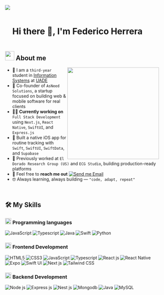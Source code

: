 <!--horizontal divider(gradiant)-->
<img src="https://user-images.githubusercontent.com/73097560/115834477-dbab4500-a447-11eb-908a-139a6edaec5c.gif">

<!--h1 without bottom border-->

<div id="user-content-toc">
  <ul align="left">
    <summary><h1 style="display: inline-block">Hi there 👋, I'm Federico Herrera</h1></summary>
  </ul>
</div>


<!--About Me-->

## <picture><img src = "https://github.com/7oSkaaa/7oSkaaa/blob/main/Images/about_me.gif?raw=true" width = 30px></picture> About me

<picture> <img align="right" src="https://media.giphy.com/media/SWoSkN6DxTszqIKEqv/giphy.gif" width = 300px></picture>

- :school: I am a `third-year` student in [Information Systems](https://www.uade.edu.ar/) at [UADE](https://www.uade.edu.ar/)
- :rocket: Co-founder of `AsNeed Solutions`, a startup focused on building web & mobile software for real clients
- :technologist: **Currently working on** `Full Stack Development` using `Next.js`, `React Native`, `SwiftUI`, and `Express.js`
- :iphone: Built a native iOS app for routine tracking with `Swift`, `SwiftUI`, `SwiftData`, and `Supabase`
- :briefcase: Previously worked at `El Dorado Research Group (US)` and `ECG Studio`, building production-ready platforms
- :email: Feel free to **reach me out** [![Send me Email](https://img.shields.io/static/v1?label=email&message=Federico&color=EA4335&style=flat-square)](mailto:fede.juan.herrera@gmail.com)
- :nerd_face: Always learning, always building — `"code, adapt, repeat"`

<br>


## 🛠️ My Skills

### <picture> <img src = "https://github.com/7oSkaaa/7oSkaaa/blob/main/Images/Programming_Languages.gif?raw=true" width = 20px>  </picture> Programming languages

![JavaScript](https://img.shields.io/badge/JavaScript-F7DF1E?style=flat-square&logo=JavaScript&logoColor=white)
![Typescript](https://img.shields.io/badge/typescript-%23007ACC.svg?style=for-the-badge&logo=typescript&logoColor=white)
![Java](https://img.shields.io/badge/java-%23ED8B00.svg?style=for-the-badge&logo=openjdk&logoColor=white)
![Swift](https://img.shields.io/badge/swift-F54A2A?style=for-the-badge&logo=swift&logoColor=white)
![Python](https://img.shields.io/badge/Python-3776AB?style=flat-square&logo=Python&logoColor=white)

### <picture> <img src = "https://github.com/7oSkaaa/7oSkaaa/blob/main/Images/Front_End.gif?raw=true" width = 20px>  </picture> Frontend Development

![HTML5](https://img.shields.io/badge/HTML-E34F26?style=flat-square&logo=HTML5&logoColor=white)
![CSS3](https://img.shields.io/badge/CSS-1572B6?style=flat-square&logo=CSS3&logoColor=white)
![JavaScript](https://img.shields.io/badge/JavaScript-F7DF1E?style=flat-square&logo=JavaScript&logoColor=white)
![Typescript](https://img.shields.io/badge/typescript-%23007ACC.svg?style=for-the-badge&logo=typescript&logoColor=white)
![React js](https://img.shields.io/badge/react-%2320232a.svg?style=for-the-badge&logo=react&logoColor=%2361DAFB)
![React Native](https://img.shields.io/badge/react_native-%2320232a.svg?style=for-the-badge&logo=react&logoColor=%2361DAFB)
![Expo](https://img.shields.io/badge/expo-1C1E24?style=for-the-badge&logo=expo&logoColor=#D04A37)
![Swift UI](https://img.shields.io/badge/swift-F54A2A?style=for-the-badge&logo=swift&logoColor=white)
![Next js](https://img.shields.io/badge/Next-black?style=for-the-badge&logo=next.js&logoColor=white)
![Tailwind CSS](https://img.shields.io/badge/tailwindcss-%2338B2AC.svg?style=for-the-badge&logo=tailwind-css&logoColor=white)

### <picture> <img src = "https://github.com/7oSkaaa/7oSkaaa/blob/main/Images/CP_PS.gif?raw=true" width = 20px>  </picture> Backend Development

![Node js](https://img.shields.io/badge/node.js-6DA55F?style=for-the-badge&logo=node.js&logoColor=white)
![Express js](https://img.shields.io/badge/express.js-%23404d59.svg?style=for-the-badge&logo=express&logoColor=%2361DAFB)
![Nest js](https://img.shields.io/badge/nestjs-%23E0234E.svg?style=for-the-badge&logo=nestjs&logoColor=white)
![Mongodb](https://img.shields.io/badge/MongoDB-%234ea94b.svg?style=for-the-badge&logo=mongodb&logoColor=white)
![Java](https://img.shields.io/badge/java-%23ED8B00.svg?style=for-the-badge&logo=openjdk&logoColor=white)
![MySQL](https://img.shields.io/badge/mysql-4479A1.svg?style=for-the-badge&logo=mysql&logoColor=white)

<br>
